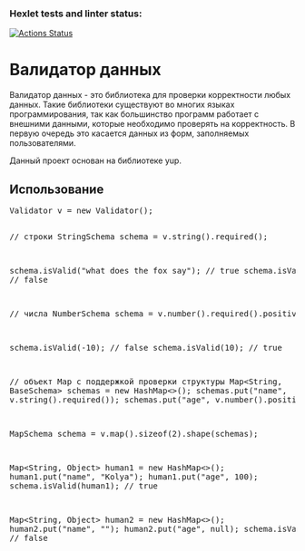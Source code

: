### Hexlet tests and linter status:
[![Actions Status](https://github.com/Daniell010/java-project-78/workflows/hexlet-check/badge.svg)](https://github.com/Daniell010/java-project-78/actions)
<h1>Валидатор данных</h1>

<p>Валидатор данных - это библиотека для проверки корректности любых данных. Такие библиотеки существуют во многих языках программирования, так как большинство программ работает с внешними данными, которые необходимо проверять на корректность. В первую очередь это касается данных из форм, заполняемых пользователями.</p>

<p>Данный проект основан на библиотеке yup.</p>

<h2>Использование</h2>

<p><pre>
Validator v = new Validator();

// строки
StringSchema schema = v.string().required();

schema.isValid("what does the fox say"); // true
schema.isValid(""); // false

// числа
NumberSchema schema = v.number().required().positive();

schema.isValid(-10); // false
schema.isValid(10); // true

// объект Map с поддержкой проверки структуры
Map<String, BaseSchema> schemas = new HashMap<>();
schemas.put("name", v.string().required());
schemas.put("age", v.number().positive());

MapSchema schema = v.map().sizeof(2).shape(schemas);

Map<String, Object> human1 = new HashMap<>();
human1.put("name", "Kolya");
human1.put("age", 100);
schema.isValid(human1); // true

Map<String, Object> human2 = new HashMap<>();
human2.put("name", "");
human2.put("age", null);
schema.isValid(human1); // false
</pre></p>
